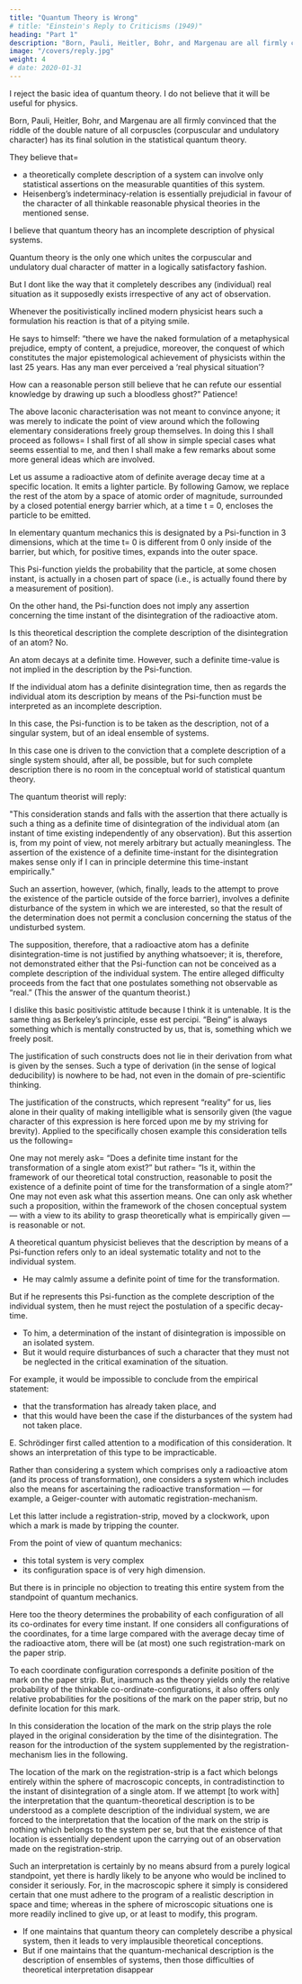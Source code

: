 ```yaml
---
title: "Quantum Theory is Wrong"
# title: "Einstein's Reply to Criticisms (1949)"
heading: "Part 1"
description: "Born, Pauli, Heitler, Bohr, and Margenau are all firmly convinced that the riddle of the double nature of all corpuscles"
image: "/covers/reply.jpg"
weight: 4
# date: 2020-01-31
---
```



I reject the basic idea of <!-- contemporary statistical --> quantum theory. I do not believe that it will be useful <!--  this fundamental concept will provide a useful basis --> for physics.

<!-- I now come to what is probably the most interesting subject which absolutely must be discussed in connection with the detailed arguments of my highly esteemed colleagues  -->

Born, Pauli, Heitler, Bohr, and Margenau are all firmly convinced that the riddle of the double nature of all corpuscles (corpuscular and undulatory character) has <!-- in essence found  -->its final solution in the statistical quantum theory. 

They believe that= 
-  <!-- On the strength of the successes of this theory they consider it proved that --> a theoretically complete description of a system can involve only statistical assertions on the measurable quantities of this system. 
- Heisenberg’s indeterminacy-relation <!-- (the correctness of which is, from my own point of view, rightfully regarded as finally demonstrated) --> is essentially prejudicial in favour of the character of all thinkable reasonable physical theories in the mentioned sense. 

<!-- In what follows I wish to adduce reasons which keep me from falling in line with the opinion of almost all contemporary theoretical physicists. I am, in fact, firmly convinced that the essentially statistical character of contemporary  -->

I believe that quantum theory has <!-- is solely to be ascribed to the fact that this [theory] operates with --> an incomplete description of physical systems.

<!-- Above all, however, the reader should be convinced that I fully recognise the very important progress which the statistical quantum theory has brought to theoretical physics. In the field of mechanical problems — i.e., wherever it is possible to consider the interaction of structures and of their parts with sufficient accuracy by postulating a potential energy between material points — [this theory] even now presents a system which, in its closed character, correctly describes the empirical relations between statable phenomena as they were theoretically to be expected. 
 -->
Quantum theory is the only one which unites the corpuscular and undulatory dual character of matter in a logically satisfactory fashion. 

<!-- the (testable) relations, which are contained in it, are, within the natural limits fixed by the indeterminacy-relation, complete. The formal relations which are given in this theory — i.e., its entire mathematical formalism — will probably have to be contained, in the form of logical inferences, in every useful future theory. -->

But I dont like the way that it completely describes any (individual) real situation as it supposedly exists irrespective of any act of observation. 

<!-- What does not satisfy me in that theory, from the standpoint of principle, is its attitude towards that which appears to me to be the programmatic aim of all physics=   -->

Whenever the positivistically inclined modern physicist hears such a formulation his reaction is that of a pitying smile. 

He says to himself: “there we have the naked formulation of a metaphysical prejudice, empty of content, a prejudice, moreover, the conquest of which constitutes the major epistemological achievement of physicists within the last 25 years. Has any man ever perceived a ‘real physical situation’? 

How can a reasonable person still believe that he can refute our essential knowledge by drawing up such a bloodless ghost?” Patience! 

The above laconic characterisation was not meant to convince anyone; it was merely to indicate the point of view around which the following elementary considerations freely group themselves. In doing this I shall proceed as follows=  I shall first of all show in simple special cases what seems essential to me, and then I shall make a few remarks about some more general ideas which are involved.

Let us assume a radioactive atom of definite average decay time at a specific location. It emits a lighter particle. <!-- , which is practically exactly localised at a point of the coordinate system. The radioactive process consists in the emission of a (comparatively light) particle. For the sake of simplicity we neglect the motion of the residual atom after the disintegration process. Then it is possible for us, --> By following Gamow, we  replace the rest of the atom by a space of atomic order of magnitude, surrounded by a closed potential energy barrier which, at a time t = 0, encloses the particle to be emitted. 

<!-- The radioactive process thus schematised is then, as is well known, to be described — in the sense of -->

In elementary quantum mechanics this is designated by a Psi-function in 3 dimensions, which at the time t= 0 is different from 0 only inside of the barrier, but which, for positive times, expands into the outer space. 

This Psi-function yields the probability that the particle, at some chosen instant, is actually in a chosen part of space (i.e., is actually found there by a measurement of position). 

On the other hand, the Psi-function does not imply any assertion concerning the time instant of the disintegration of the radioactive atom.

Is this theoretical description the complete description of the disintegration of an atom? No. 

An atom decays at a definite time. However, such a definite time-value is not implied in the description by the Psi-function. 

If the individual atom has a definite disintegration time, then as regards the individual atom its description by means of the Psi-function must be interpreted as an incomplete description. 

In this case, the Psi-function is to be taken as the description, not of a singular system, but of an ideal ensemble of systems. 

In this case one is driven to the conviction that a complete description of a single system should, after all, be possible, but for such complete description there is no room in the conceptual world of statistical quantum theory.

The quantum theorist will reply: 

"This consideration stands and falls with the assertion that there actually is such a thing as a definite time of disintegration of the individual atom (an instant of time existing independently of any observation). But this assertion is, from my point of view, not merely arbitrary but actually meaningless. The assertion of the existence of a definite time-instant for the disintegration makes sense only if I can in principle determine this time-instant empirically."

Such an assertion, however, (which, finally, leads to the attempt to prove the existence of the particle outside of the force barrier), involves a definite disturbance of the system in which we are interested, so that the result of the determination does not permit a conclusion concerning the status of the undisturbed system. 

The supposition, therefore, that a radioactive atom has a definite disintegration-time is not justified by anything whatsoever; it is, therefore, not demonstrated either that the Psi-function can not be conceived as a complete description of the individual system. The entire alleged difficulty proceeds from the fact that one postulates something not observable as “real.” (This the answer of the quantum theorist.)

I dislike <!-- in this kind of argumentation is --> this basic positivistic attitude because I think it is untenable. It is the same thing as Berkeley’s principle, esse est percipi. “Being” is always something which is mentally constructed by us, that is, something which we freely posit. 

The justification of such constructs does not lie in their derivation from what is given by the senses. Such a type of derivation (in the sense of logical deducibility) is nowhere to be had, not even in the domain of pre-scientific thinking. 

The justification of the constructs, which represent “reality” for us, lies alone in their quality of making intelligible what is sensorily given (the vague character of this expression is here forced upon me by my striving for brevity). Applied to the specifically chosen example this consideration tells us the following= 

One may not merely ask=  “Does a definite time instant for the transformation of a single atom exist?” but rather=  “Is it, within the framework of our theoretical total construction, reasonable to posit the existence of a definite point of time for the transformation of a single atom?” One may not even ask what this assertion means. One can only ask whether such a proposition, within the framework of the chosen conceptual system — with a view to its ability to grasp theoretically what is empirically given — is reasonable or not.

A theoretical quantum physicist believes that the description by means of a Psi-function refers only to an ideal systematic totality and not to the individual system. 
- He may calmly assume a definite point of time for the transformation. 

But if he represents <!-- the assumption that his description by way of --> this Psi-function as the complete description of the individual system, then he must reject the postulation of a specific decay-time. 
- To him, <!-- He can justifiably point to the fact that --> a determination of the instant of disintegration is impossible on an isolated system.
- But it would require disturbances of such a character that they must not be neglected in the critical examination of the situation.

For example, it would be impossible to conclude from the empirical statement:
- that the transformation has already taken place, and 
- that this would have been the case if the disturbances of the system had not taken place.

E. Schrödinger first called attention to a modification of this consideration. It shows an interpretation of this type to be impracticable.

Rather than considering a system which comprises only a radioactive atom (and its process of transformation), one considers a system which includes also the means for ascertaining the radioactive transformation — for example, a Geiger-counter with automatic registration-mechanism. 

Let this latter include a registration-strip, moved by a clockwork, upon which a mark is made by tripping the counter. 

From the point of view of quantum mechanics:
- this total system is very complex
- its configuration space is of very high dimension. 

But there is in principle no objection to treating this entire system from the standpoint of quantum mechanics. 

Here too the theory determines the probability of each configuration of all its co-ordinates for every time instant. If one considers all configurations of the coordinates, for a time large compared with the average decay time of the radioactive atom, there will be (at most) one such registration-mark on the paper strip. 

To each coordinate configuration corresponds a definite position of the mark on the paper strip. But, inasmuch as the theory yields only the relative probability of the thinkable co-ordinate-configurations, it also offers only relative probabilities for the positions of the mark on the paper strip, but no definite location for this mark.

In this consideration the location of the mark on the strip plays the role played in the original consideration by the time of the disintegration. The reason for the introduction of the system supplemented by the registration-mechanism lies in the following. 

The location of the mark on the registration-strip is a fact which belongs entirely within the sphere of macroscopic concepts, in contradistinction to the instant of disintegration of a single atom. If we attempt [to work with] the interpretation that the quantum-theoretical description is to be understood as a complete description of the individual system, we are forced to the interpretation that the location of the mark on the strip is nothing which belongs to the system per se, but that the existence of that location is essentially dependent upon the carrying out of an observation made on the registration-strip. 

Such an interpretation is certainly by no means absurd from a purely logical standpoint, yet there is hardly likely to be anyone who would be inclined to consider it seriously. For, in the macroscopic sphere it simply is considered certain that one must adhere to the program of a realistic description in space and time; whereas in the sphere of microscopic situations one is more readily inclined to give up, or at least to modify, this program.


- If one maintains that quantum theory can completely describe a physical system, then it leads to very implausible theoretical conceptions. 
- But if one maintains that the quantum-mechanical description is the description of ensembles of systems, then  those difficulties of theoretical interpretation disappear

<!-- I reached this conclusion as the result of quite different types of considerations. I am convinced that everyone who will take the trouble to carry through such reflections conscientiously will find himself finally driven to this interpretation of quantum-theoretical description (the Psi-function is to be understood as the description not of a single system but of an ensemble of systems). -->

